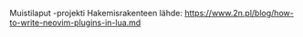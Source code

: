 Muistilaput -projekti
Hakemisrakenteen lähde:
https://www.2n.pl/blog/how-to-write-neovim-plugins-in-lua.md
